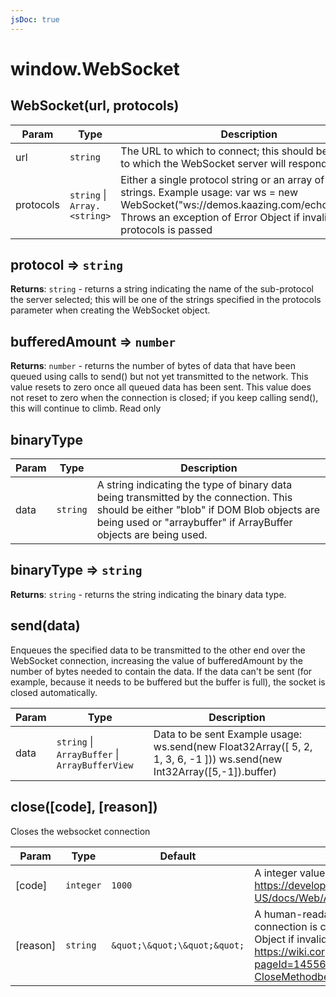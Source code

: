 ```yaml
---
jsDoc: true
---
```


<a name="module-global-websocket" id="module-global-websocket"></a>

# window.WebSocket


<JsDocParameters/>

<a name="new-module-global-websocket-new" id="new-module-global-websocket-new"></a>

## WebSocket(url, protocols)

| Param | Type | Description |
| --- | --- | --- |
| url | `string` | The URL to which to connect; this should be the URL to which the WebSocket server will respond. |
| protocols | `string` \| `Array.<string>` | Either a single protocol string or an array of protocol strings. Example usage: var ws = new WebSocket("ws://demos.kaazing.com/echo","xmpp"); Throws an exception of Error Object if invalid url or protocols is passed |



<a name="module-global-websocket-protocol" id="module-global-websocket-protocol"></a>

## protocol ⇒ `string`
**Returns**: `string` - returns a string indicating the name of the sub-protocol the server selected;
this will be one of the strings specified in the protocols parameter when creating the WebSocket object.  


<a name="module-global-websocket-bufferedamount" id="module-global-websocket-bufferedamount"></a>

## bufferedAmount ⇒ `number`
**Returns**: `number` - returns the number of bytes of data that have been queued using calls to send() but not yet transmitted to the network.
This value resets to zero once all queued data has been sent.
This value does not reset to zero when the connection is closed;
if you keep calling send(), this will continue to climb. Read only  


<a name="module-global-websocket-binarytype" id="module-global-websocket-binarytype"></a>

## binaryType

| Param | Type | Description |
| --- | --- | --- |
| data | `string` | A string indicating the type of binary data being transmitted by the connection. This should be either "blob" if DOM Blob objects are being used or "arraybuffer" if ArrayBuffer objects are being used. |



<a name="module-global-websocket-binarytype" id="module-global-websocket-binarytype"></a>

## binaryType ⇒ `string`
**Returns**: `string` - returns the string indicating the binary data type.  


<a name="module-global-websocket-send" id="module-global-websocket-send"></a>

## send(data)
Enqueues the specified data to be transmitted to the other end over the WebSocket connection,
increasing the value of bufferedAmount by the number of bytes needed to contain the data.
If the data can't be sent (for example, because it needs to be buffered but the buffer is full), the socket is closed automatically.


| Param | Type | Description |
| --- | --- | --- |
| data | `string` \| `ArrayBuffer` \| `ArrayBufferView` | Data to be sent Example usage: ws.send(new Float32Array([ 5, 2, 1, 3, 6, -1 ]))                ws.send(new Int32Array([5,-1]).buffer) |



<a name="module-global-websocket-close" id="module-global-websocket-close"></a>

## close([code], [reason])
Closes the websocket connection


| Param | Type | Default | Description |
| --- | --- | --- | --- |
| [code] | `integer` | `1000` | A integer value as per https://developer.mozilla.org/en-US/docs/Web/API/WebSocket#close(). |
| [reason] | `string` | `&quot;\&quot;\&quot;&quot;` | A human-readable string explaining why the connection is closing. Throws an exception of Error Object if invalid code or reason is passed Refer https://wiki.corp.adobe.com/pages/viewpage.action?pageId=1455687313#FileandNetworkI/OTestCases-CloseMethodbehaviorforWebSockets |



